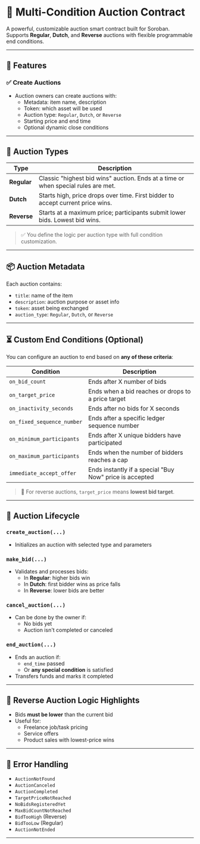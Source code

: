 # 🧮 Multi-Condition Auction Contract

A powerful, customizable auction smart contract built for Soroban.  
Supports **Regular**, **Dutch**, and **Reverse** auctions with flexible programmable end conditions.

---

## 🚀 Features

### ✅ Create Auctions

- Auction owners can create auctions with:
  - Metadata: item name, description
  - Token: which asset will be used
  - Auction type: `Regular`, `Dutch`, or `Reverse`
  - Starting price and end time
  - Optional dynamic close conditions

---

## 🎯 Auction Types

| Type        | Description                                                                       |
| ----------- | --------------------------------------------------------------------------------- |
| **Regular** | Classic "highest bid wins" auction. Ends at a time or when special rules are met. |
| **Dutch**   | Starts high, price drops over time. First bidder to accept current price wins.    |
| **Reverse** | Starts at a maximum price; participants submit lower bids. Lowest bid wins.       |

> ✅ You define the logic per auction type with full condition customization.

---

## 📦 Auction Metadata

Each auction contains:

- `title`: name of the item
- `description`: auction purpose or asset info
- `token`: asset being exchanged
- `auction_type`: `Regular`, `Dutch`, or `Reverse`

---

## ⏳ Custom End Conditions (Optional)

You can configure an auction to end based on **any of these criteria**:

| Condition                  | Description                                             |
| -------------------------- | ------------------------------------------------------- |
| `on_bid_count`             | Ends after X number of bids                             |
| `on_target_price`          | Ends when a bid reaches or drops to a price target      |
| `on_inactivity_seconds`    | Ends after no bids for X seconds                        |
| `on_fixed_sequence_number` | Ends after a specific ledger sequence number            |
| `on_minimum_participants`  | Ends after X unique bidders have participated           |
| `on_maximum_participants`  | Ends when the number of bidders reaches a cap           |
| `immediate_accept_offer`   | Ends instantly if a special "Buy Now" price is accepted |

> 🧠 For reverse auctions, `target_price` means **lowest bid target**.

---

## 🧾 Auction Lifecycle

### `create_auction(...)`

- Initializes an auction with selected type and parameters

### `make_bid(...)`

- Validates and processes bids:
  - In **Regular**: higher bids win
  - In **Dutch**: first bidder wins as price falls
  - In **Reverse**: lower bids are better

### `cancel_auction(...)`

- Can be done by the owner if:
  - No bids yet
  - Auction isn't completed or canceled

### `end_auction(...)`

- Ends an auction if:
  - `end_time` passed
  - Or **any special condition** is satisfied
- Transfers funds and marks it completed

---

## 🧠 Reverse Auction Logic Highlights

- Bids **must be lower** than the current bid
- Useful for:
  - Freelance job/task pricing
  - Service offers
  - Product sales with lowest-price wins

---

## 📜 Error Handling

- `AuctionNotFound`
- `AuctionCanceled`
- `AuctionCompleted`
- `TargetPriceNotReached`
- `NoBidsRegisteredYet`
- `MaxBidCountNotReached`
- `BidTooHigh` (Reverse)
- `BidTooLow` (Regular)
- `AuctionNotEnded`

---
